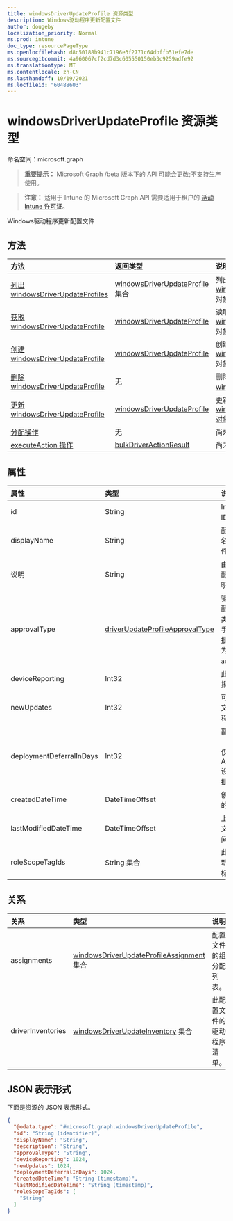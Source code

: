 ```yaml
---
title: windowsDriverUpdateProfile 资源类型
description: Windows驱动程序更新配置文件
author: dougeby
localization_priority: Normal
ms.prod: intune
doc_type: resourcePageType
ms.openlocfilehash: d8c50188b941c7196e3f2771c64dbffb51efe7de
ms.sourcegitcommit: 4a960067cf2cd7d3c605550150eb3c9259adfe92
ms.translationtype: MT
ms.contentlocale: zh-CN
ms.lasthandoff: 10/19/2021
ms.locfileid: "60488603"
---
```

# <a name="windowsdriverupdateprofile-resource-type"></a>windowsDriverUpdateProfile 资源类型

命名空间：microsoft.graph

> **重要提示：** Microsoft Graph /beta 版本下的 API 可能会更改;不支持生产使用。

> **注意：** 适用于 Intune 的 Microsoft Graph API 需要适用于租户的 [活动 Intune 许可证](https://go.microsoft.com/fwlink/?linkid=839381)。

Windows驱动程序更新配置文件

## <a name="methods"></a>方法
|方法|返回类型|说明|
|:---|:---|:---|
|[列出 windowsDriverUpdateProfiles](../api/intune-softwareupdate-windowsdriverupdateprofile-list.md)|[windowsDriverUpdateProfile](../resources/intune-softwareupdate-windowsdriverupdateprofile.md) 集合|列出 [windowsDriverUpdateProfile](../resources/intune-softwareupdate-windowsdriverupdateprofile.md) 对象的属性和关系。|
|[获取 windowsDriverUpdateProfile](../api/intune-softwareupdate-windowsdriverupdateprofile-get.md)|[windowsDriverUpdateProfile](../resources/intune-softwareupdate-windowsdriverupdateprofile.md)|读取 [windowsDriverUpdateProfile](../resources/intune-softwareupdate-windowsdriverupdateprofile.md) 对象的属性和关系。|
|[创建 windowsDriverUpdateProfile](../api/intune-softwareupdate-windowsdriverupdateprofile-create.md)|[windowsDriverUpdateProfile](../resources/intune-softwareupdate-windowsdriverupdateprofile.md)|创建新的 [windowsDriverUpdateProfile](../resources/intune-softwareupdate-windowsdriverupdateprofile.md) 对象。|
|[删除 windowsDriverUpdateProfile](../api/intune-softwareupdate-windowsdriverupdateprofile-delete.md)|无|删除 [windowsDriverUpdateProfile](../resources/intune-softwareupdate-windowsdriverupdateprofile.md)。|
|[更新 windowsDriverUpdateProfile](../api/intune-softwareupdate-windowsdriverupdateprofile-update.md)|[windowsDriverUpdateProfile](../resources/intune-softwareupdate-windowsdriverupdateprofile.md)|更新 [windowsDriverUpdateProfile 对象](../resources/intune-softwareupdate-windowsdriverupdateprofile.md) 的属性。|
|[分配操作](../api/intune-softwareupdate-windowsdriverupdateprofile-assign.md)|无|尚未记录|
|[executeAction 操作](../api/intune-softwareupdate-windowsdriverupdateprofile-executeaction.md)|[bulkDriverActionResult](../resources/intune-softwareupdate-bulkdriveractionresult.md)|尚未记录|

## <a name="properties"></a>属性
|属性|类型|说明|
|:---|:---|:---|
|id|String|Intune 策略 ID。|
|displayName|String|配置文件显示名称的配置文件。|
|说明|String|由用户指定的配置文件的说明。|
|approvalType|[driverUpdateProfileApprovalType](../resources/intune-softwareupdate-driverupdateprofileapprovaltype.md)|驱动程序更新配置文件审批类型。 例如，手动或自动审批。 可取值为：`manual`、`automatic`。|
|deviceReporting|Int32|此配置文件的报告设备数|
|newUpdates|Int32|可用于此配置文件的新驱动程序更新数。|
|deploymentDeferralInDays|Int32|部署延迟设置（以天表示）仅在 ApprovalType 设置为自动审批时适用。|
|createdDateTime|DateTimeOffset|创建配置文件的日期时间。|
|lastModifiedDateTime|DateTimeOffset|上次修改配置文件的日期时间。|
|roleScopeTagIds|String 集合|此驱动程序更新实体的范围标记列表。|

## <a name="relationships"></a>关系
|关系|类型|说明|
|:---|:---|:---|
|assignments|[windowsDriverUpdateProfileAssignment](../resources/intune-softwareupdate-windowsdriverupdateprofileassignment.md) 集合|配置文件的组分配列表。|
|driverInventories|[windowsDriverUpdateInventory](../resources/intune-softwareupdate-windowsdriverupdateinventory.md) 集合|此配置文件的驱动程序清单。|

## <a name="json-representation"></a>JSON 表示形式
下面是资源的 JSON 表示形式。
<!-- {
  "blockType": "resource",
  "keyProperty": "id",
  "@odata.type": "microsoft.graph.windowsDriverUpdateProfile"
}
-->
``` json
{
  "@odata.type": "#microsoft.graph.windowsDriverUpdateProfile",
  "id": "String (identifier)",
  "displayName": "String",
  "description": "String",
  "approvalType": "String",
  "deviceReporting": 1024,
  "newUpdates": 1024,
  "deploymentDeferralInDays": 1024,
  "createdDateTime": "String (timestamp)",
  "lastModifiedDateTime": "String (timestamp)",
  "roleScopeTagIds": [
    "String"
  ]
}
```




